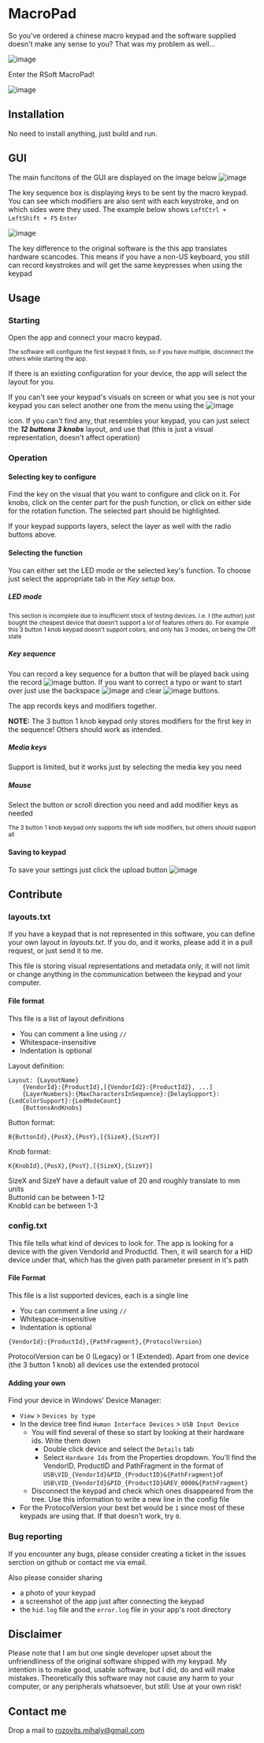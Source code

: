 # MacroPad
So you've ordered a chinese macro keypad and the software supplied doesn't make any sense to you? That was my problem as well...

![image](https://github.com/rOzzy1987/MacroPad/assets/617600/adf5b698-9ba4-4060-ade0-1fb078cac21c)

Enter the RSoft MacroPad!

![image](https://github.com/rOzzy1987/MacroPad/assets/617600/5fd74dc1-b420-4388-be8b-f427a05bedca)


## Installation
No need to install anything, just build and run.

## GUI
The main funcitons of the GUI are displayed on the image below
![image](https://github.com/rOzzy1987/MacroPad/assets/617600/857b150b-291a-419f-82b2-e10fad5ed53f)

The key sequence box is displaying keys to be sent by the macro keypad. You can see which modifiers are also sent with each keystroke, and on which sides were they used.
The example below shows `LeftCtrl + LeftShift + F5` `Enter`

![image](https://github.com/rOzzy1987/MacroPad/assets/617600/0e21d542-9a4e-44ef-bc9b-868b0bf810ac)

The key difference to the original software is the this app translates hardware scancodes. This means if you have a non-US keyboard, you still can record keystrokes and will get the same keypresses when using the keypad 

## Usage
### Starting
Open the app and connect your macro keypad.
 
<sub>The software will configure the first keypad it finds, so if you have multiple, disconnect the others while starting the app.</sub>

If there is an existing configuration for your device, the app will select the layout for you. 

If you can't see your keypad's visuals on screen or what you see is not your keypad you can select another one from the menu using the ![image](https://github.com/rOzzy1987/MacroPad/assets/617600/d5ec2fd0-3729-40ef-aad6-aa7030fdadf3)

 icon. If you can't find any, that resembles your keypad, you can just select the _***12 buttons 3 knobs***_ layout, and use that (this is just a visual representation, doesn't affect operation)


### Operation
#### Selecting key to configure
Find the key on the visual that you want to configure and click on it. For knobs, click on the center part for the push function, or click on either side for the rotation function. The selected part should be highlighted.

If your keypad supports layers, select the layer as well with the radio buttons above.

#### Selecting the function
You can either set the LED mode or the selected key's function. To choose just select the appropriate tab in the _Key setup_ box.

##### LED mode
<sub>This section is incomplete due to insufficient stock of testing devices. I.e. I (the author) just bought the cheapest device that doesn't support a lot of features others do. For example this 3 button 1 knob keypad doesn't support colors, and only has 3 modes, on being the Off state</sub>

##### Key sequence
You can record a key sequence for a button that will be played back using the record ![image](https://github.com/rOzzy1987/MacroPad/assets/617600/f605970c-4aa9-4aeb-84aa-b4ff88b8f164) button. If you want to correct a typo or want to start over just use the backspace
![image](https://github.com/rOzzy1987/MacroPad/assets/617600/7e396ae4-1db1-4bfc-a4b5-d19c1af4af29) and clear ![image](https://github.com/rOzzy1987/MacroPad/assets/617600/2ec5a021-479d-4a49-a881-7573ca38bbb8) buttons.

The app records keys and modifiers together.

**NOTE:**
The 3 button 1 knob keypad only stores modifiers for the first key in the sequence! Others should work as intended.

##### Media keys
Support is limited, but it works just by selecting the media key you need

##### Mouse
Select the button or scroll direction you need and add modifier keys as needed

<sub>The 3 button 1 knob keypad only supports the left side modifiers, but others should support all</sub>

#### Saving to keypad
To save your settings just click the upload button  ![image](https://github.com/rOzzy1987/MacroPad/assets/617600/79128933-1b53-419a-a90d-3a04515bce8c)

## Contribute
### layouts.txt
If you have a keypad that is not represented in this software, you can define your own layout in _layouts.txt_. If you do, and it works, please add it in a pull request, or just send it to me.

This file is storing visual representations and metadata only, it will not limit or change anything in the communication between the keypad and your computer.

#### File format
This file is a list of layout definitions
- You can comment a line using `//`
- Whitespace-insensitive
- Indentation is optional

Layout definition:
```
Layout: {LayoutName}
	{VendorId}:{ProductId},[{VendorId2}:{ProductId2}, ...]
	{LayerNumbers}:{MaxCharactersInSequence}:{DelaySupport}:{LedColorSupport}:{LedModeCount}
	{ButtonsAndKnobs}	
```

Button format:
```
B{ButtonId},{PosX},{PosY},[{SizeX},{SizeY}]
```

Knob format:
```
K{KnobId},{PosX},{PosY},[{SizeX},{SizeY}]
```

SizeX and SizeY have a default value of 20 and roughly translate to mm units  
ButtonId can be between 1-12  
KnobId can be between 1-3

### config.txt
This file tells what kind of devices to look for. The app is looking for a device with the given VendorId and ProductId. Then, it will search for a HID device under that, which has the given path parameter present in it's path


#### File Format

This file is a list supported devices, each is a single line
- You can comment a line using `//`
- Whitespace-insensitive
- Indentation is optional
```
{VendorId}:{ProductId},{PathFragment},{ProtocolVersion}
```

ProtocolVersion can be 0 (Legacy) or 1 (Extended). Apart from one device (the 3 button 1 knob) all devices use the extended protocol

#### Adding your own
Find your device in Windows' Device Manager:
- `View` > `Devices by type`
- In the device tree find `Human Interface Devices` > `USB Input Device` 
  - You will find several of these so start by looking at their hardware ids. Write them down 
    - Double click device and select the `Details` tab
    - Select `Hardware Ids` from the Properties dropdown. You'll find the VendorID, ProductID and PathFragment in the format of `USB\VID_{VendorId}&PID_{ProductID}&{PathFragment}`of `USB\VID_{VendorId}&PID_{ProductID}&REV_0000&{PathFragment}`
  - Disconnect the keypad and check which ones disappeared from the tree. Use this information to write a new line in the config file
- For the ProtocolVersion your best bet would be `1` since most of these keypads are using that. If that doesn't work, try `0`.

### Bug reporting
If you encounter any bugs, please consider creating a ticket in the issues serction on github or contact me via email.

Also please consider sharing 
- a photo of your keypad
- a screenshot of the app just after connecting the keypad
- the `hid.log` file and the `error.log` file in your app's root directory

## Disclaimer
Please note that I am but one single developer upset about the unfriendliness of the original software shipped with my keypad. My intention is to make good, usable software, but I did, do and will make mistakes. Theoretically this software may not cause any harm to your computer, or any peripherals whatsoever, but still: Use at your own risk!

## Contact me
Drop a mail to rozovits.mihaly@gmail.com
